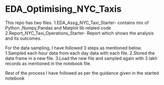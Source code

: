 # EDA_Optimising_NYC_Taxis

This repo has two files.
1.EDA_Assg_NYC_Taxi_Starter- contains mix of Python ,Numpy,Pandas and Matplot lib related code 
2.Report_NYC_Taxi_Operations_Starter- Report which shows the analysis and its outcomes. 

For the data sampling, I have followed 3 steps as mentioned below.
1.Sampled each hour data from each day data with each file.
2.Stored the data frame in a new file.
3.Load the new file and sampled again with 3 lakh records as mentioned in the notebook file.

Rest of the process I have followed as per the guidance given in the started notebook
